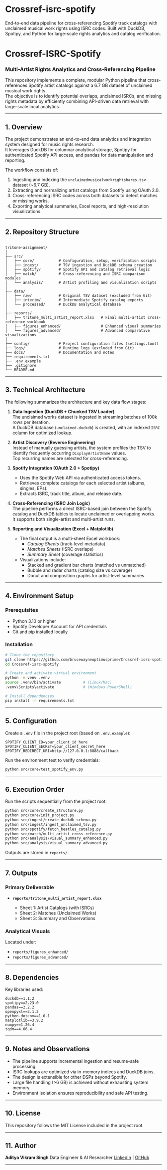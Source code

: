# Crossref-isrc-spotify
End-to-end data pipeline for cross-referencing Spotify track catalogs with unclaimed musical work rights using ISRC codes. Built with DuckDB, Spotipy, and Python for large-scale rights analytics and catalog verification.


# Crossref-ISRC-Spotify

### Multi-Artist Rights Analytics and Cross-Referencing Pipeline

This repository implements a complete, modular Python pipeline that cross-references Spotify artist catalogs against a 6.7 GB dataset of unclaimed musical work rights.  
The objective is to identify potential overlaps, unclaimed ISRCs, and missing rights metadata by efficiently combining API-driven data retrieval with large-scale local analytics.

---

## 1. Overview

The project demonstrates an end-to-end data analytics and integration system designed for music rights research.  
It leverages DuckDB for columnar analytical storage, Spotipy for authenticated Spotify API access, and pandas for data manipulation and reporting.

The workflow consists of:

1. Ingesting and indexing the `unclaimedmusicalworkrightshares.tsv` dataset (~6.7 GB).
2. Extracting and normalizing artist catalogs from Spotify using OAuth 2.0.
3. Cross-referencing ISRC codes across both datasets to detect matches or missing works.
4. Exporting analytical summaries, Excel reports, and high-resolution visualizations.

---

## 2. Repository Structure

```

tritone-assignment/
│
├── src/
│   ├── core/           # Configuration, setup, verification scripts
│   ├── ingest/         # TSV ingestion and DuckDB schema creation
│   ├── spotify/        # Spotify API and catalog retrieval logic
│   ├── match/          # Cross-referencing and ISRC comparison modules
│   └── analysis/       # Artist profiling and visualization scripts
│
├── data/
│   ├── raw/            # Original TSV dataset (excluded from Git)
│   ├── interim/        # Intermediate Spotify catalog exports
│   └── processed/      # DuckDB analytical database
│
├── reports/
│   ├── tritone_multi_artist_report.xlsx   # Final multi-artist cross-reference workbook
│   ├── figures_enhanced/                  # Enhanced visual summaries
│   └── figures_advanced/                  # Advanced comparative visualizations
│
├── config/             # Project configuration files (settings.toml)
├── logs/               # Runtime logs (excluded from Git)
├── docs/               # Documentation and notes
├── requirements.txt
├── .env.example
├── .gitignore
└── README.md

````

---

## 3. Technical Architecture

The following summarizes the architecture and key data flow stages:

1. **Data Ingestion (DuckDB + Chunked TSV Loader)**  
   The unclaimed works dataset is ingested in streaming batches of 100k rows per iteration.  
   A DuckDB database (`unclaimed.duckdb`) is created, with an indexed `ISRC` column for optimized lookup.

2. **Artist Discovery (Reverse Engineering)**  
   Instead of manually guessing artists, the system profiles the TSV to identify frequently occurring `DisplayArtistName` values.  
   Top recurring names are selected for cross-referencing.

3. **Spotify Integration (OAuth 2.0 + Spotipy)**  
   - Uses the Spotify Web API via authenticated access tokens.  
   - Retrieves complete catalogs for each selected artist (albums, singles, EPs).  
   - Extracts ISRC, track title, album, and release date.

4. **Cross-Referencing (ISRC Join Logic)**  
   The pipeline performs a direct ISRC-based join between the Spotify catalog and DuckDB tables to locate unclaimed or overlapping works.  
   It supports both single-artist and multi-artist runs.

5. **Reporting and Visualization (Excel + Matplotlib)**  
   - The final output is a multi-sheet Excel workbook:
     - *Catalog Sheets* (track-level metadata)
     - *Matches Sheets* (ISRC overlaps)
     - *Summary Sheet* (coverage statistics)
   - Visualizations include:
     - Stacked and gradient bar charts (matched vs unmatched)
     - Bubble and radar charts (catalog size vs coverage)
     - Donut and composition graphs for artist-level summaries.

---

## 4. Environment Setup

### Prerequisites
- Python 3.10 or higher  
- Spotify Developer Account for API credentials  
- Git and pip installed locally  

### Installation

```bash
# Clone the repository
git clone https://github.com/brucewayneoptimusprime/Crossref-isrc-spotify.git
cd Crossref-isrc-spotify

# Create and activate virtual environment
python -m venv .venv
source .venv/bin/activate          # (Linux/Mac)
.venv\Scripts\activate             # (Windows PowerShell)

# Install dependencies
pip install -r requirements.txt
````

---

## 5. Configuration

Create a `.env` file in the project root (based on `.env.example`):

```
SPOTIFY_CLIENT_ID=your_client_id_here
SPOTIFY_CLIENT_SECRET=your_client_secret_here
SPOTIFY_REDIRECT_URI=http://127.0.0.1:8888/callback
```

Run the environment test to verify credentials:

```bash
python src/core/test_spotify_env.py
```

---

## 6. Execution Order

Run the scripts sequentially from the project root:

```bash
python src/core/create_structure.py
python src/core/init_project.py
python src/ingest/create_duckdb_schema.py
python src/ingest/ingest_unclaimed_tsv.py
python src/spotify/fetch_beatles_catalog.py
python src/match/multi_artist_cross_reference.py
python src/analysis/visual_summary_enhanced.py
python src/analysis/visual_summary_advanced.py
```

Outputs are stored in `reports/`.

---

## 7. Outputs

### Primary Deliverable

* **`reports/tritone_multi_artist_report.xlsx`**

  * Sheet 1: Artist Catalogs (with ISRCs)
  * Sheet 2: Matches (Unclaimed Works)
  * Sheet 3: Summary and Observations

### Analytical Visuals

Located under:

* `reports/figures_enhanced/`
* `reports/figures_advanced/`

---

## 8. Dependencies

Key libraries used:

```
duckdb==1.1.2
spotipy==2.23.0
pandas==2.2.2
openpyxl==3.1.2
python-dotenv==1.0.1
matplotlib==3.9.2
numpy==1.26.4
tqdm==4.66.4
```

---

## 9. Notes and Observations

* The pipeline supports incremental ingestion and resume-safe processing.
* ISRC lookups are optimized via in-memory indices and DuckDB joins.
* The design is extensible for other DSPs beyond Spotify.
* Large file handling (>6 GB) is achieved without exhausting system memory.
* Environment isolation ensures reproducibility and safe API testing.

---

## 10. License

This repository follows the MIT License included in the project root.

---

## 11. Author

**Aditya Vikram Singh**
Data Engineer & AI Researcher
[LinkedIn](https://www.linkedin.com/in/aditya-vikram-singh) | [GitHub](https://github.com/brucewayneoptimusprime)

---
